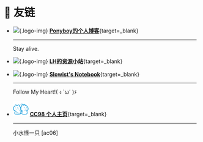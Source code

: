 # 🔗 **友链**

<div class="grid cards" markdown>

-   ![](https://s2.loli.net/2025/02/06/F3tk6dCEMUB45Qn.png){.logo-img} [**Ponyboy的个人博客**](https://ponyboy2005.github.io/){target=_blank}

    ---

    Stay alive.

-   ![](https://s2.loli.net/2024/10/19/CMapBlyNWkDsV6H.jpg){.logo-img} [**LH的资源小站**](https://lh-0124.github.io/LHstudy){target=_blank}

-   ![](https://slowist-lee.github.io/navigation/images/slowist-logo.jpg){.logo-img} [**Slowist's Notebook**](https://slowist-lee.github.io/notebook/){target=_blank}

    ---

    Follow My Heart!( ง `ω´ )۶

-   ![](images/CC98_LOGO.png) [**CC98 个人主页**](https://www.cc98.org/user/id/733259){target=_blank}

    ---

    小水怪一只 [ac06]

</div>